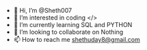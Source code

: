 - 👋 Hi, I’m @Sheth007
- 👀 I’m interested in coding </>
- 🌱 I’m currently learning SQL and PYTHON
- 💞️ I’m looking to collaborate on Nothing
- 📫 How to reach me shethuday8@gmail.com

<!---
Sheth007/Sheth007 is a ✨ special ✨ repository because its `README.md` (this file) appears on your GitHub profile.
You can click the Preview link to take a look at your changes.
--->
